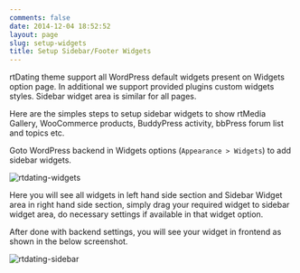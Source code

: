 ```yaml
---
comments: false
date: 2014-12-04 18:52:52
layout: page
slug: setup-widgets
title: Setup Sidebar/Footer Widgets
---
```


rtDating theme support all WordPress default widgets present on Widgets option page. In additional we support provided plugins custom widgets styles. Sidebar widget area is similar for all pages.

Here are the simples steps to setup sidebar widgets to show rtMedia Gallery, WooCommerce products, BuddyPress activity, bbPress forum list and topics etc.

Goto WordPress backend in Widgets options (`Appearance > Widgets`) to add sidebar widgets.

![rtdating-widgets](https://cloud.githubusercontent.com/assets/1140315/5298973/3936bbb2-7be8-11e4-9ae4-18a038b2e64c.png)

Here you will see all widgets in left hand side section and Sidebar Widget area in right hand side section, simply drag your required widget to sidebar widget area, do necessary settings if available in that widget option.

After done with backend settings, you will see your widget in frontend as shown in the below screenshot.

![rtdating-sidebar](https://cloud.githubusercontent.com/assets/1140315/5299085/478f1ed8-7be9-11e4-8a82-45a37fabc8ac.png)
